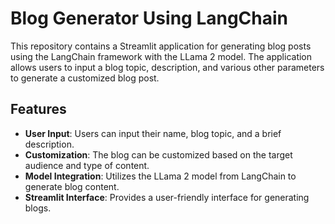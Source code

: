# Blog Generator Using LangChain

This repository contains a Streamlit application for generating blog posts using the LangChain framework with the LLama 2 model. The application allows users to input a blog topic, description, and various other parameters to generate a customized blog post.

## Features

- **User Input**: Users can input their name, blog topic, and a brief description.
- **Customization**: The blog can be customized based on the target audience and type of content.
- **Model Integration**: Utilizes the LLama 2 model from LangChain to generate blog content.
- **Streamlit Interface**: Provides a user-friendly interface for generating blogs.